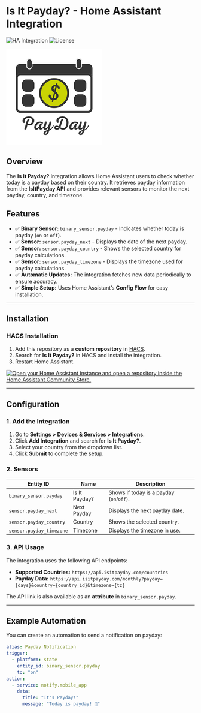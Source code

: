 # Is It Payday? - Home Assistant Integration

![HA Integration](https://img.shields.io/badge/Home%20Assistant-Custom%20Integration-blue)
![License](https://img.shields.io/github/license/UnoSite/IsItPayday)

![LOGO](https://github.com/UnoSite/IsItPayday/blob/main/logo.png)

## **Overview**
The **Is It Payday?** integration allows Home Assistant users to check whether today is a payday based on their country. It retrieves payday information from the **IsItPayday API** and provides relevant sensors to monitor the next payday, country, and timezone.

## **Features**
- ✅ **Binary Sensor:** `binary_sensor.payday` - Indicates whether today is payday (`on` or `off`).
- ✅ **Sensor:** `sensor.payday_next` - Displays the date of the next payday.
- ✅ **Sensor:** `sensor.payday_country` - Shows the selected country for payday calculations.
- ✅ **Sensor:** `sensor.payday_timezone` - Displays the timezone used for payday calculations.
- ✅ **Automatic Updates:** The integration fetches new data periodically to ensure accuracy.
- ✅ **Simple Setup:** Uses Home Assistant’s **Config Flow** for easy installation.

---

## **Installation**
### **HACS Installation**
1. Add this repository as a **custom repository** in [HACS](https://hacs.xyz/).
2. Search for **Is It Payday?** in HACS and install the integration.
3. Restart Home Assistant.

[![Open your Home Assistant instance and open a repository inside the Home Assistant Community Store.](https://my.home-assistant.io/badges/hacs_repository.svg)](https://my.home-assistant.io/redirect/hacs_repository/?owner=UnoSite&repository=IsItPayday&category=Integration)

---

## **Configuration**
### **1. Add the Integration**
1. Go to **Settings > Devices & Services > Integrations**.
2. Click **Add Integration** and search for **Is It Payday?**.
3. Select your country from the dropdown list.
4. Click **Submit** to complete the setup.

### **2. Sensors**
| Entity ID               | Name              | Description                          |
|-------------------------|------------------|--------------------------------------|
| `binary_sensor.payday`  | Is It Payday?    | Shows if today is a payday (`on`/`off`). |
| `sensor.payday_next`    | Next Payday      | Displays the next payday date.       |
| `sensor.payday_country` | Country          | Shows the selected country.          |
| `sensor.payday_timezone`| Timezone         | Displays the timezone in use.        |

### **3. API Usage**
The integration uses the following API endpoints:
- **Supported Countries:** `https://api.isitpayday.com/countries`
- **Payday Data:** `https://api.isitpayday.com/monthly?payday={days}&country={country_id}&timezone={tz}`

The API link is also available as an **attribute** in `binary_sensor.payday`.

---

## **Example Automation**
You can create an automation to send a notification on payday:

```yaml
alias: Payday Notification
trigger:
  - platform: state
    entity_id: binary_sensor.payday
    to: "on"
action:
  - service: notify.mobile_app
    data:
      title: "It's Payday!"
      message: "Today is payday! 🎉"
